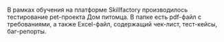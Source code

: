 В рамках обучения на платформе Skillfactory производилось тестирование pet-проекта Дом питомца. В папке есть pdf-файл с требованиями, а также Excel-файл, содержащий чек-лист, тест-кейсы, баг-репорты.
